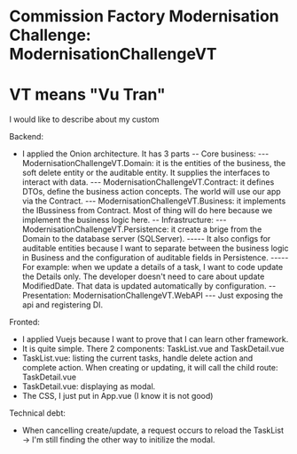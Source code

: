 # Commission Factory Modernisation Challenge: ModernisationChallengeVT
# VT means "Vu Tran"

I would like to describe about my custom

Backend:
- I applied the Onion architecture. It has 3 parts
-- Core business:
--- ModernisationChallengeVT.Domain: it is the entities of the business, the soft delete entity or the auditable entity. It supplies the interfaces to interact with data.
--- ModernisationChallengeVT.Contract: it defines DTOs, define the business action concepts. The world will use our app via the Contract.
--- ModernisationChallengeVT.Business: it implements the IBussiness from Contract. Most of thing will do here because we implement the business logic here.
-- Infrastructure:
--- ModernisationChallengeVT.Persistence: it create a brige from the Domain to the database server (SQLServer). 
----- It also configs for auditable entities because I want to separate between the business logic in Business and the configuration of auditable fields in Persistence.
----- For example: when we update a details of a task, I want to code update the Details only. The developer doesn't need to care about update ModifiedDate. That data is updated automatically by configuration.
-- Presentation: ModernisationChallengeVT.WebAPI
--- Just exposing the api and registering DI.

Fronted:
- I applied Vuejs because I want to prove that I can learn other framework.
- It is quite simple. There 2 components: TaskList.vue and TaskDetail.vue
- TaskList.vue: listing the current tasks, handle delete action and complete action. When creating or updating, it will call the child route: TaskDetail.vue
- TaskDetail.vue: displaying as modal.
- The CSS, I just put in App.vue (I know it is not good)


Technical debt:
- When cancelling create/update, a request occurs to reload the TaskList -> I'm still finding the other way to initilize the modal.
